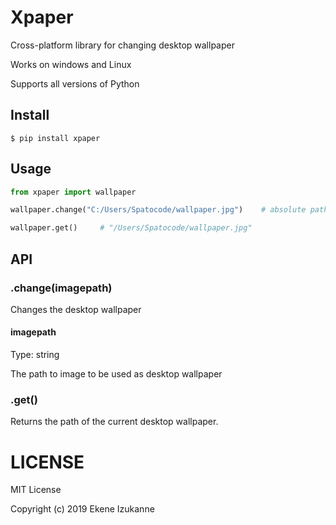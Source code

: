 # Xpaper

Cross-platform library for changing desktop wallpaper

Works on windows and Linux

Supports all versions of Python


## Install

```
$ pip install xpaper
```


## Usage

```py
from xpaper import wallpaper

wallpaper.change("C:/Users/Spatocode/wallpaper.jpg")    # absolute path to the image

wallpaper.get()     # "/Users/Spatocode/wallpaper.jpg"
```

## API

### .change(imagepath)
Changes the desktop wallpaper

#### imagepath
Type: string

The path to image to be used as desktop wallpaper

### .get()
Returns the path of the current desktop wallpaper.


# LICENSE

MIT License

Copyright (c) 2019 Ekene Izukanne